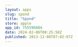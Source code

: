 ```yaml
---
layout: apps
slug: spond
title: "Spond"
store: apple
app_id: 755596884
date: 2024-02-06T00:25:58Z
published: 2013-12-08T07:02:07Z
---
```

